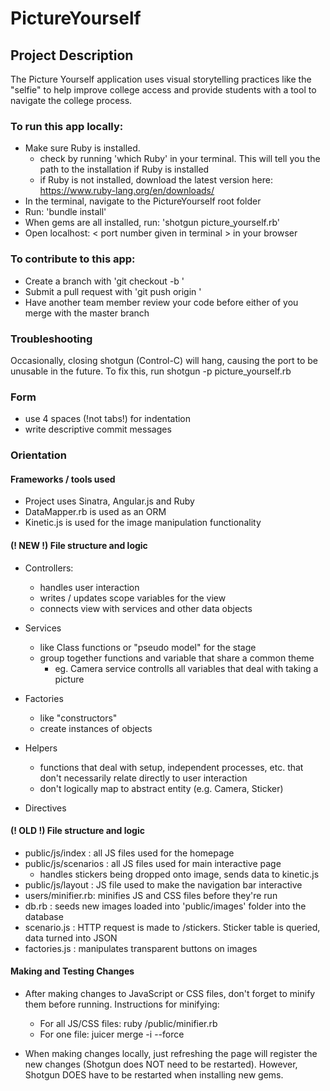 PictureYourself
===============

## Project Description
The Picture Yourself application uses visual storytelling practices like the "selfie" to help improve college access and provide students with a tool to navigate the college process. 

### To run this app locally: 

- Make sure Ruby is installed. 
  - check by running 'which Ruby' in your terminal. This will tell you the path to the installation if Ruby is installed
  - if Ruby is not installed, download the latest version here: https://www.ruby-lang.org/en/downloads/
- In the terminal, navigate to the PictureYourself root folder
- Run: 'bundle install'
- When gems are all installed, run: 'shotgun picture_yourself.rb'
- Open localhost: < port number given in terminal > in your browser

### To contribute to this app:

- Create a branch with 'git checkout -b <name of branch>'
- Submit a pull request with 'git push origin <name of branch>'
- Have another team member review your code before either of you merge with the master branch

### Troubleshooting
Occasionally, closing shotgun (Control-C) will hang, causing the port to be unusable in the future.
To fix this, run shotgun -p <port number> picture_yourself.rb

### Form
- use 4 spaces (!not tabs!) for indentation
- write descriptive commit messages

### Orientation

#### Frameworks / tools used
  - Project uses Sinatra, Angular.js and Ruby
  - DataMapper.rb is used as an ORM
  - Kinetic.js is used for the image manipulation functionality


#### (! NEW !) File structure and logic
 
  - Controllers:
    - handles user interaction
    - writes / updates scope variables for the view
    - connects view with services and other data objects
    
  - Services
    - like Class functions or "pseudo model" for the stage
    - group together functions and variable that share a common theme
        - eg. Camera service controlls all variables that deal with taking a picture
  
  - Factories
    - like "constructors"
    - create instances of objects
  
  - Helpers
    - functions that deal with setup, independent processes, etc. that don't necessarily relate directly to user interaction
    - don't logically map to abstract entity (e.g. Camera, Sticker)
  
  - Directives
  

#### (! OLD !) File structure and logic

  - public/js/index  : all JS files used for the homepage
  - public/js/scenarios : all JS files used for main interactive page
      - handles stickers being dropped onto image, sends data to kinetic.js   
  - public/js/layout : JS file used to make the navigation bar interactive
  - users/minifier.rb: minifies JS and CSS files before they're run 
  - db.rb : seeds new images loaded into 'public/images' folder into the database
  - scenario.js : HTTP request is made to /stickers. Sticker table is queried, data turned into JSON
  - factories.js : manipulates transparent buttons on images
  
#### Making and Testing Changes

- After making changes to JavaScript or CSS files, don't forget to minify them before running. Instructions for minifying:
    - For all JS/CSS files: ruby /public/minifier.rb
    - For one file: juicer merge -i <name of file> --force 


- When making changes locally, just refreshing the page will register the new changes (Shotgun does NOT need to be restarted). However, Shotgun DOES have to be restarted when installing new gems.
